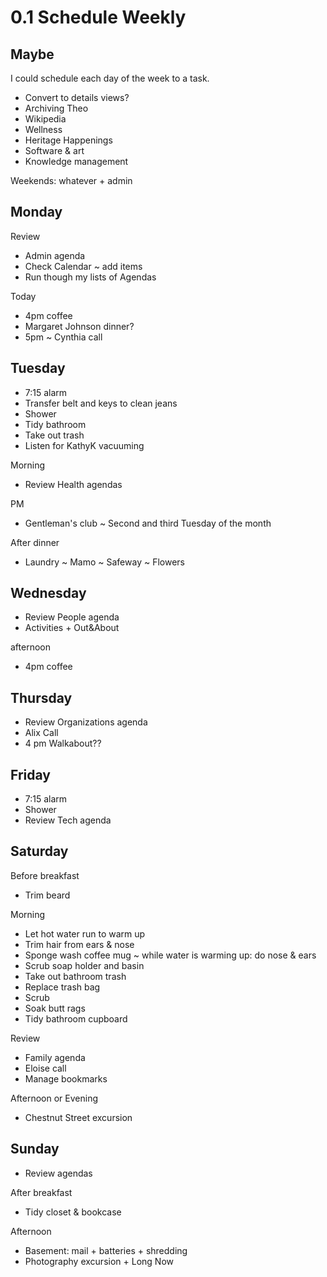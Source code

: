 # 0.1 Schedule Weekly

## Maybe

I could schedule each day of the week to a task.

* Convert to details views?
* Archiving Theo
* Wikipedia
* Wellness
* Heritage Happenings
* Software &amp; art
* Knowledge management

Weekends: whatever + admin

## Monday

Review

* Admin agenda
* Check Calendar ~ add items
* Run though my lists of Agendas

Today

* 4pm coffee
* Margaret Johnson dinner?
* 5pm ~ Cynthia call

## Tuesday

* 7:15 alarm
* Transfer belt and keys to clean jeans
* Shower
* Tidy bathroom
* Take out trash
* Listen for KathyK vacuuming

Morning

* Review Health agendas

PM

* Gentleman's club ~ Second and third Tuesday of the month

After dinner

* Laundry ~ Mamo ~ Safeway ~ Flowers

## Wednesday

* Review People agenda
* Activities + Out&amp;About

afternoon

* 4pm coffee

## Thursday

* Review Organizations agenda
* Alix Call
* 4 pm Walkabout??

## Friday

* 7:15 alarm
* Shower
* Review Tech agenda

## Saturday

Before breakfast

* Trim beard

Morning

* Let hot water run to warm up
* Trim hair from ears &amp; nose
* Sponge wash coffee mug ~ while water is warming up: do nose &amp; ears
* Scrub soap holder and basin
* Take out bathroom trash
* Replace trash bag
* Scrub
* Soak butt rags
* Tidy bathroom cupboard

Review

* Family agenda
* Eloise call
* Manage bookmarks

Afternoon or Evening

* Chestnut Street excursion

## Sunday

* Review agendas

After breakfast

* Tidy closet &amp; bookcase

Afternoon

* Basement: mail + batteries + shredding
* Photography excursion + Long Now